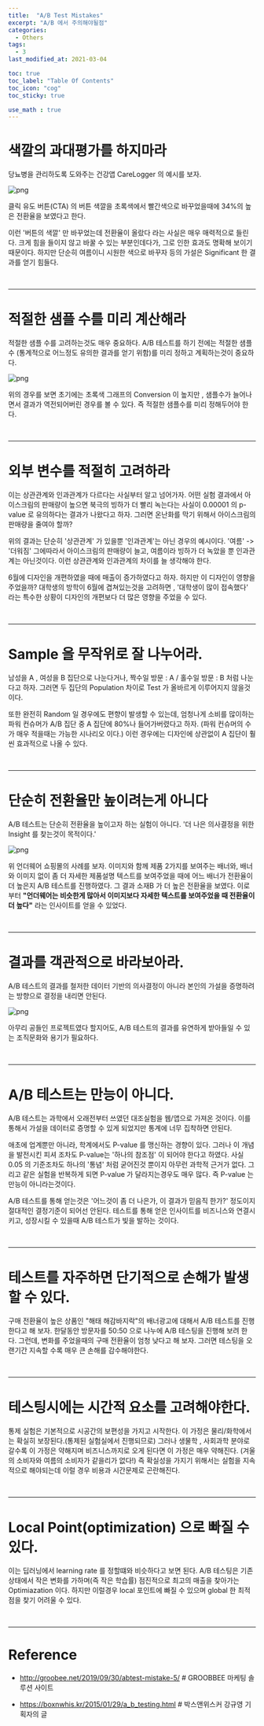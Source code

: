 ```yaml
---
title:  "A/B Test Mistakes"
excerpt: "A/B 에서 주의해야될점"
categories:
  - Others
tags:
  - 3
last_modified_at: 2021-03-04

toc: true
toc_label: "Table Of Contents"
toc_icon: "cog"
toc_sticky: true

use_math : true
---
```


# 색깔의 과대평가를 하지마라

당뇨병을 관리하도록 도와주는 건강앱 CareLogger 의 예시를 보자.

![png](/assets/images/{Others}/3_1.PNG)

클릭 유도 버튼(CTA) 의 버튼 색깔을 초록색에서 빨간색으로 바꾸었을때에 34%의 높은 전환율을 보였다고 한다.

이런 '버튼의 색깔' 만 바꾸었는데 전환율이 올랐다 라는 사실은 매우 매력적으로 들린다. 크게 힘을 들이지 않고 바꿀 수 있는 부분인데다가, 그로 인한 효과도 명확해 보이기 때문이다. 하지만 단순히 여름이니 시원한 색으로 바꾸자 등의 가설은 Significant 한 결과를 얻기 힘들다.

<br>

---

# 적절한 샘플 수를 미리 계산해라

적절한 샘플 수를 고려하는것도 매우 중요하다. A/B 테스트를 하기 전에는 적절한 샘플 수 (통계적으로 어느정도 유의한 결과를 얻기 위함)를 미리 정하고 계획하는것이 중요하다.

![png](/assets/images/{Others}/3_2.PNG)

위의 경우를 보면 초기에는 초록색 그래프의 Conversion 이 높지만 , 샘플수가 늘어나면서 결과가 역전되어버린 경우를 볼 수 있다. 즉 적절한 샘플수를 미리 정해두어야 한다.

<br>

---

# 외부 변수를 적절히 고려하라

이는 상관관계와 인과관계가 다르다는 사실부터 알고 넘어가자. 어떤 실험 결과에서 아이스크림의 판매량이 높으면 북극의 빙하가 더 빨리 녹는다는 사실이 0.00001 의 p-value 로 유의하다는 결과가 나왔다고 하자. 그러면 온난화를 막기 위해서 아이스크림의 판매량을 줄여야 할까?

위의 결과는 단순히 '상관관계' 가 있을뿐 '인과관계'는 아닌 경우의 예시이다. '여름' -> '더워짐' 그에따라서 아이스크림의 판매량이 늘고, 여름이라 빙하가 더 녹았을 뿐 인과관계는 아닌것이다. 이런 상관관계와 인과관계의 차이를 늘 생각해야 한다.

6월에 디자인을 개편하였을 때에 매출이 증가하였다고 하자. 하지만 이 디자인이 영향을 주었을까? 대학생의 방학이 6월에 겹쳐있는것을 고려하면 , '대학생이 많이 접속했다' 라는 특수한 상황이 디자인의 개편보다 더 많은 영향을 주었을 수 있다. 

<br>

---

# Sample 을 무작위로 잘 나누어라.

남성을 A , 여성을 B 집단으로 나눈다거나, 짝수일 방문 : A / 홀수일 방문 : B 처럼 나눈다고 하자. 그러면 두 집단의 Population 차이로 Test 가 올바르게 이루어지지 않을것이다. 

또한 완전히 Random 일 경우에도 편향이 발생할 수 있는데, 엄청나게 소비를 많이하는 파워 컨슈머가 A/B 집단 중 A 집단에 80%나 들어가버렸다고 하자. (파워 컨슈머의 수가 매우 적을때는 가능한 시나리오 이다.) 이런 경우에는 디자인에 상관없이 A 집단이 훨씬 효과적으로 나올 수 있다. 

<br>

---

# 단순히 전환율만 높이려는게 아니다

A/B 테스트는 단순히 전환율을 높이고자 하는 실험이 아니다. '더 나은 의사결정을 위한 Insight 를 찾는것이 목적이다.' 

![png](/assets/images/{Others}/3_3.PNG)

위 언더웨어 쇼핑몰의 사례를 보자. 이미지와 함께 제품 2가지를 보여주는 배너와, 배너와 이미지 없이 좀 더 자세한 제품설명 텍스트를 보여주었을 때에 어느 배너가 전환율이 더 높은지 A/B 테스트를 진행하였다. 그 결과 소재B 가 더 높은 전환율을 보였다. 이로부터 **"언더웨어는 비슷한게 많아서 이미지보다 자세한 텍스트를 보여주었을 때 전환율이 더 높다"** 라는 인사이트를 얻을 수 있었다.

<br>

---

# 결과를 객관적으로 바라보아라.

A/B 테스트의 결과를 철저한 데이터 기반의 의사결정이 아니라 본인의 가설을 증명하려는 방향으로 결정을 내리면 안된다.

![png](/assets/images/{Others}/3_4.PNG)

아무리 공들인 프로젝트였다 할지어도, A/B 테스트의 결과를 유연하게 받아들일 수 있는 조직문화와 용기가 필요하다.

<br>

---

# A/B 테스트는 만능이 아니다.

A/B 테스트는 과학에서 오래전부터 쓰였던 대조실험을 웹/앱으로 가져온 것이다. 이를 통해서 가설을 데이터로 증명할 수 있게 되었지만 통계에 너무 집착하면 안된다.

애초에 업계뿐만 아니라, 학계에서도 P-value 를 맹신하는 경향이 있다. 그러나 이 개념을 발전시킨 피셔 조차도 P-value는 '하나의 참조점' 이 되어야 한다고 하였다. 사실 0.05 의 기준조차도 하나의 '통념' 처럼 굳어진것 뿐이지 아무런 과학적 근거가 없다. 그리고 같은 실험을 반복하게 되면 P-value 가 달라지는경우도 매우 많다. 즉 P-value 는 만능이 아니라는것이다. 

A/B 테스트를 통해 얻는것은 '어느것이 좀 더 나은가, 이 결과가 믿음직 한가?' 정도이지 절대적인 결정기준이 되어선 안된다. 테스트를 통해 얻은 인사이트를 비즈니스와 연결시키고, 성장시킬 수 있을때 A/B 테스트가 빛을 발하는 것이다.

<br>

---

# 테스트를 자주하면 단기적으로 손해가 발생할 수 있다.

구매 전환율이 높은 상품인 "해태 해감바지락"의 배너광고에 대해서 A/B 테스트를 진행한다고 해 보자. 한달동안 방문자를 50:50 으로 나누에 A/B 테스팅을 진행해 보려 한다. 그런데, 변화를 주었을때의 구매 전환율이 엄청 낮다고 해 보자. 그러면 테스팅을 오랜기간 지속할 수록 매우 큰 손해를 감수해야한다.

<br>

---

# 테스팅시에는 시간적 요소를 고려해야한다.

통제 실험은 기본적으로 시공간의 보편성을 가지고 시작한다. 이 가정은 물리/화학에서는 확실히 보장된다.(통제된 실험실에서 진행되므로) 그러나 생물학 , 사회과학 분야로 갈수록 이 가정은 약해지며 비즈니스까지로 오게 된다면 이 가정은 매우 약해진다. (겨울의 소비자와 여름의 소비자가 같을리가 없다!) 즉 확실성을 가지기 위해서는 실험을 지속적으로 해야되는데 이럴 경우 비용과 시간문제로 곤란해진다.

<br>

---

# Local Point(optimization) 으로 빠질 수 있다.

이는 딥러닝에서 learning rate 를 정할떄와 비슷하다고 보면 된다. A/B 테스팅은 기존 상태에서 작은 변화를 가하며(즉 작은 학습률) 점진적으로 최고의 매출을 찾아가는 Optimiazation 이다. 하지만 이럴경우 local 포인트에 빠질 수 있으며 global 한 최적점을 찾기 어려울 수 있다. 

<br>

---

# Reference

- http://groobee.net/2019/09/30/abtest-mistake-5/  #  GROOBBEE 마케팅 솔루션 사이트

- https://boxnwhis.kr/2015/01/29/a_b_testing.html # 박스앤위스커 강규영 기획자의 글